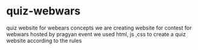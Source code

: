 # quiz-webwars
quiz website for webears concepts
we are creating website for contest for webwars hosted by pragyan event
we used html, js ,css to create a quiz website according to the rules
